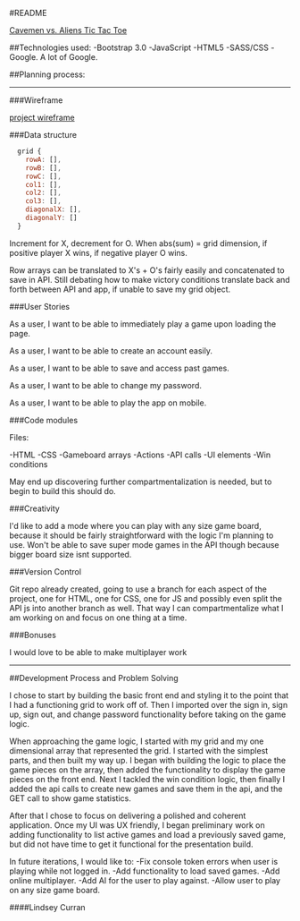 #README

[Cavemen vs. Aliens Tic Tac Toe](http://lcurran.github.io/game-project-client)

##Technologies used:
  -Bootstrap 3.0
  -JavaScript
  -HTML5
  -SASS/CSS
  -Google. A lot of Google.

##Planning process:

---

###Wireframe

[project wireframe](./project1-wireframe-v1.png)

###Data structure

```javascript
  grid {
    rowA: [],
    rowB: [],
    rowC: [],
    col1: [],
    col2: [],
    col3: [],
    diagonalX: [],
    diagonalY: []
  }
```

  Increment for X, decrement for O. When abs(sum) = grid dimension, if positive
  player X wins, if negative player O wins.

  Row arrays can be translated to X's + O's fairly easily and concatenated to
  save in API.  Still debating how to make victory conditions translate back
  and forth between API and app, if unable to save my grid object.

###User Stories

  As a user, I want to be able to immediately play a game upon loading the page.

  As a user, I want to be able to create an account easily.

  As a user, I want to be able to save and access past games.

  As a user, I want to be able to change my password.

  As a user, I want to be able to play the app on mobile.

###Code modules

  Files:

  -HTML
  -CSS
  -Gameboard arrays
  -Actions
  -API calls
  -UI elements
  -Win conditions

  May end up discovering further compartmentalization is needed, but to begin to
  build this should do.

###Creativity

  I'd like to add a mode where you can play with any size game board, because it
  should be fairly straightforward with the logic I'm planning to use.  Won't be
  able to save super mode games in the API though because bigger board size isnt
  supported.

###Version Control

  Git repo already created, going to use a branch for each aspect of the
  project, one for HTML, one for CSS, one for JS and possibly even split the
  API js into another branch as well.  That way I can compartmentalize what I
  am working on and focus on one thing at a time.

###Bonuses

  I would love to be able to make multiplayer work

---

##Development Process and Problem Solving

I chose to start by building the basic front end and styling it to the point
that I had a functioning grid to work off of. Then I imported over the sign in,
sign up, sign out, and change password functionality before taking on the game
logic.

When approaching the game logic, I started with my grid and my one dimensional
array that represented the grid.  I started with the simplest parts, and then
built my way up.  I began with building the logic to place the game pieces on
the array, then added the functionality to display the game pieces on the front
end.  Next I tackled the win condition logic, then finally I added the api calls
to create new games and save them in the api, and the GET call to show game
statistics.

After that I chose to focus on delivering a polished and coherent application.
Once my UI was UX friendly, I began preliminary work on adding functionality
to list active games and load a previously saved game, but did not have time
to get it functional for the presentation build.

In future iterations, I would like to:
  -Fix console token errors when user is playing while not logged in.
  -Add functionality to load saved games.
  -Add online multiplayer.
  -Add AI for the user to play against.
  -Allow user to play on any size game board.

  ####Lindsey Curran
